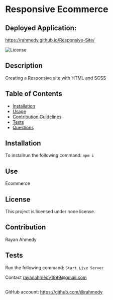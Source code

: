# Responsive Ecommerce 

## Deployed Application:
https://rahmedy.github.io/Responsive-Site/
 
    
![License](https://img.shields.io/badge/License-none-blue.svg)
## Description
Creating a Responsive site with HTML and SCSS 
## Table of Contents
* [Installation](#installation)
* [Usage](#usage)
* [Contribution Guidelines](#contribution-guidelines)
* [Tests](#tests)
* [Questions](#questions)
## Installation
To installrun the following command:
``` npm i ```
## Use
Ecommerce 
## License
This project is licensed under none license.
## Contribution 
Rayan Ahmedy
## Tests
Run the following command:
``` Start Live Server ```


Contact rayanahmedy1999@gmail.com
##
GitHub account:  https://github.com/@rahmedy
